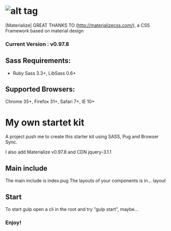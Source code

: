 ![alt tag](https://raw.github.com/dogfalo/materialize/master/images/materialize.gif)
===========

[Materialize] GREAT THANKS TO (http://materializecss.com/), a CSS Framework based on material design

### Current Version : v0.97.8

## Sass Requirements:
- Ruby Sass 3.3+, LibSass 0.6+

## Supported Browsers:
Chrome 35+, Firefox 31+, Safari 7+, IE 10+

# My own startet kit
A project push me to create this starter kit using SASS, Pug and Browser Sync.

I also add Materialize v0.97.8 and CDN jquery-3.1.1

## Main include
The main include is index.pug
The layouts of your components is in... layout

## Start
To start gulp open a cli in the root and try "gulp start", maybe...

### Enjoy!

